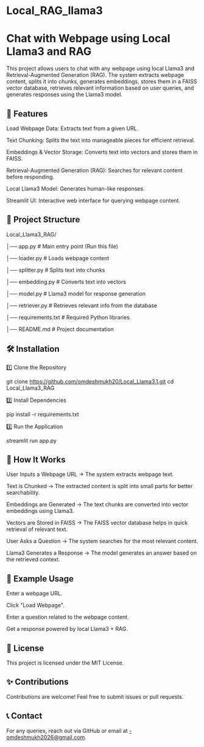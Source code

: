 # Local_RAG_llama3
# Chat with Webpage using Local Llama3 and RAG

This project allows users to chat with any webpage using local Llama3 and Retrieval-Augmented Generation (RAG). The system extracts webpage content, splits it into chunks, generates embeddings, stores them in a FAISS vector database, retrieves relevant information based on user queries, and generates responses using the Llama3 model.

## 🚀 Features

Load Webpage Data: Extracts text from a given URL.

Text Chunking: Splits the text into manageable pieces for efficient retrieval.

Embeddings & Vector Storage: Converts text into vectors and stores them in FAISS.

Retrieval-Augmented Generation (RAG): Searches for relevant content before responding.

Local Llama3 Model: Generates human-like responses.

Streamlit UI: Interactive web interface for querying webpage content.

## 📂 Project Structure

Local_Llama3_RAG/

│── app.py               # Main entry point (Run this file)

│── loader.py            # Loads webpage content

│── splitter.py          # Splits text into chunks

│── embedding.py         # Converts text into vectors

│── model.py             # Llama3 model for response generation

│── retriever.py         # Retrieves relevant info from the database

│── requirements.txt     # Required Python libraries

│── README.md            # Project documentation

## 🛠 Installation

1️⃣ Clone the Repository

git clone https://github.com/omdeshmukh20/Local_Llama3.1.git
cd Local_Llama3_RAG

2️⃣ Install Dependencies

pip install -r requirements.txt

3️⃣ Run the Application

streamlit run app.py

## 📝 How It Works

User Inputs a Webpage URL → The system extracts webpage text.

Text is Chunked → The extracted content is split into small parts for better searchability.

Embeddings are Generated → The text chunks are converted into vector embeddings using Llama3.

Vectors are Stored in FAISS → The FAISS vector database helps in quick retrieval of relevant text.

User Asks a Question → The system searches for the most relevant content.

Llama3 Generates a Response → The model generates an answer based on the retrieved context.

## 📌 Example Usage

Enter a webpage URL.

Click "Load Webpage".

Enter a question related to the webpage content.

Get a response powered by local Llama3 + RAG.

## 📜 License

This project is licensed under the MIT License.

## ✨ Contributions

Contributions are welcome! Feel free to submit issues or pull requests.

## 📞 Contact

For any queries, reach out via GitHub or email at -omdeshmukh2026@gmail.com.
